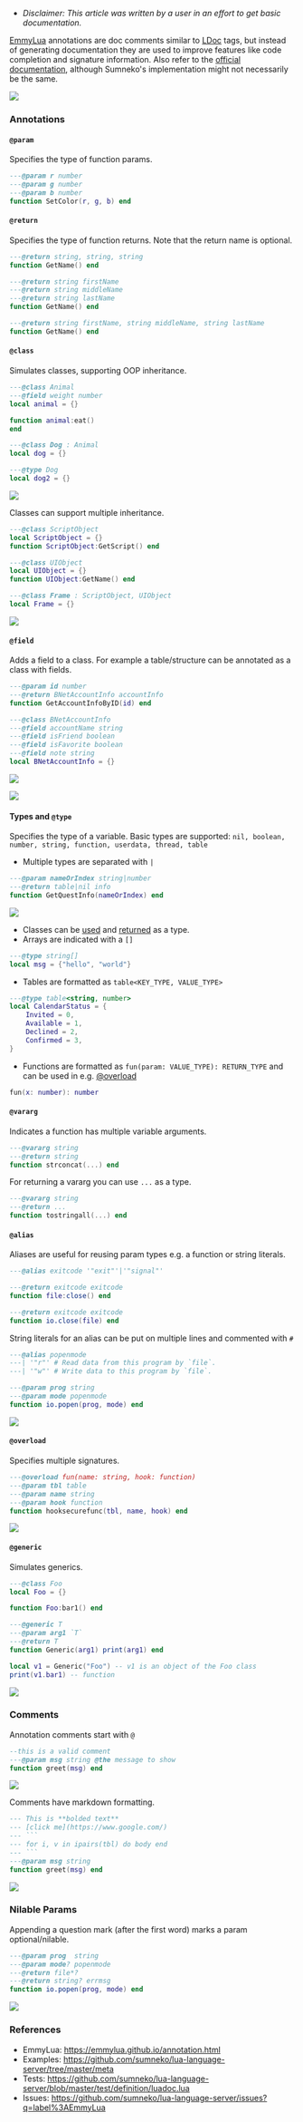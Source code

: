 * _Disclaimer: This article was written by a user in an effort to get basic documentation._

[EmmyLua](https://github.com/EmmyLua) annotations are doc comments similar to [LDoc](https://stevedonovan.github.io/ldoc/manual/doc.md.html) tags, but instead of generating documentation they are used to improve features like code completion and signature information. Also refer to the [official documentation](https://emmylua.github.io/annotation.html), although Sumneko's implementation might not necessarily be the same.

![](https://user-images.githubusercontent.com/1073877/111884243-a337c780-89c0-11eb-856e-b6c3b1042810.gif)

### Annotations
#### `@param`
Specifies the type of function params.
```lua
---@param r number
---@param g number
---@param b number
function SetColor(r, g, b) end
```

#### `@return`
Specifies the type of function returns. Note that the return name is optional.
```lua
---@return string, string, string 
function GetName() end
```
```lua
---@return string firstName
---@return string middleName
---@return string lastName
function GetName() end
```
```lua
---@return string firstName, string middleName, string lastName
function GetName() end
```

#### `@class`
Simulates classes, supporting OOP inheritance.
```lua
---@class Animal
---@field weight number
local animal = {}

function animal:eat()
end

---@class Dog : Animal
local dog = {}

---@type Dog
local dog2 = {}
```
![](https://user-images.githubusercontent.com/1073877/111887515-d6388600-89d5-11eb-9b16-329b3618e339.png)

Classes can support multiple inheritance.
```lua
---@class ScriptObject
local ScriptObject = {}
function ScriptObject:GetScript() end

---@class UIObject
local UIObject = {}
function UIObject:GetName() end

---@class Frame : ScriptObject, UIObject
local Frame = {}
```
![](https://user-images.githubusercontent.com/1073877/111890328-bced0500-89e8-11eb-9129-81e220e8428f.png)

#### `@field`
Adds a field to a class. For example a table/structure can be annotated as a class with fields.
```lua
---@param id number
---@return BNetAccountInfo accountInfo
function GetAccountInfoByID(id) end

---@class BNetAccountInfo
---@field accountName string
---@field isFriend boolean
---@field isFavorite boolean
---@field note string
local BNetAccountInfo = {}
```
![](https://user-images.githubusercontent.com/1073877/111985625-1fd7bc80-8b0d-11eb-86d7-a0fd809c2ed4.png)

![](https://user-images.githubusercontent.com/1073877/111985500-f585ff00-8b0c-11eb-9987-3a8bc78a7e76.png)

#### Types and `@type`
Specifies the type of a variable. Basic types are supported: `nil, boolean, number, string, function, userdata, thread, table`
* Multiple types are separated with `|`
```lua
---@param nameOrIndex string|number
---@return table|nil info
function GetQuestInfo(nameOrIndex) end
```
![](https://user-images.githubusercontent.com/1073877/111910355-5526d080-8a61-11eb-9c6e-26a30604258e.png)

* Classes can be [used](EmmyLua-Annotations#class) and [returned](EmmyLua-Annotations#field) as a type.
* Arrays are indicated with a `[]`
```lua
---@type string[]
local msg = {"hello", "world"}
```

* Tables are formatted as `table<KEY_TYPE, VALUE_TYPE>`
```lua
---@type table<string, number>
local CalendarStatus = {
	Invited = 0,
	Available = 1,
	Declined = 2,
	Confirmed = 3,
}
```

* Functions are formatted as `fun(param: VALUE_TYPE): RETURN_TYPE` and can be used in e.g. [@overload](EmmyLua-Annotations#overload)
```lua
fun(x: number): number
```

#### `@vararg`
Indicates a function has multiple variable arguments.
```lua
---@vararg string
---@return string
function strconcat(...) end
```
For returning a vararg you can use `...` as a type.
```lua
---@vararg string
---@return ...
function tostringall(...) end
```

#### `@alias`
Aliases are useful for reusing param types e.g. a function or string literals.
```lua
---@alias exitcode '"exit"'|'"signal"'

---@return exitcode exitcode
function file:close() end

---@return exitcode exitcode
function io.close(file) end
```

String literals for an alias can be put on multiple lines and commented with `#`
```lua
---@alias popenmode
---| '"r"' # Read data from this program by `file`.
---| '"w"' # Write data to this program by `file`.

---@param prog string
---@param mode popenmode
function io.popen(prog, mode) end
```
![](https://user-images.githubusercontent.com/1073877/111887908-7b545e00-89d8-11eb-8e62-c6902d58e292.png)

#### `@overload`
Specifies multiple signatures.
```lua
---@overload fun(name: string, hook: function)
---@param tbl table
---@param name string
---@param hook function
function hooksecurefunc(tbl, name, hook) end
```
![](https://user-images.githubusercontent.com/1073877/111889021-0128d700-89e2-11eb-9091-01b991b017af.png)

#### `@generic`
Simulates generics.
```lua
---@class Foo
local Foo = {}

function Foo:bar1() end

---@generic T
---@param arg1 `T`
---@return T
function Generic(arg1) print(arg1) end

local v1 = Generic("Foo") -- v1 is an object of the Foo class
print(v1.bar1) -- function
```
![](https://user-images.githubusercontent.com/1073877/112006145-bc0cbe00-8b23-11eb-8b59-ffe4cc4c6904.png)

### Comments
Annotation comments start with `@`
```lua
--this is a valid comment
---@param msg string @the message to show
function greet(msg) end
```
![](https://user-images.githubusercontent.com/1073877/111888658-d25d3180-89de-11eb-9e05-10bc61627f2a.png)

Comments have markdown formatting.
```lua
--- This is **bolded text**
--- [click me](https://www.google.com/)
--- ```
--- for i, v in ipairs(tbl) do body end
--- ```
---@param msg string
function greet(msg) end
```
![](https://user-images.githubusercontent.com/1073877/111888172-64af0680-89da-11eb-9c49-26a69642d74b.png)

### Nilable Params
Appending a question mark (after the first word) marks a param optional/nilable.
```lua
---@param prog  string
---@param mode? popenmode
---@return file*?
---@return string? errmsg
function io.popen(prog, mode) end
```
![](https://user-images.githubusercontent.com/1073877/111886711-139a1500-89d0-11eb-9c90-f3f8007ef750.png)

### References
* EmmyLua: https://emmylua.github.io/annotation.html
* Examples: https://github.com/sumneko/lua-language-server/tree/master/meta
* Tests: https://github.com/sumneko/lua-language-server/blob/master/test/definition/luadoc.lua
* Issues: https://github.com/sumneko/lua-language-server/issues?q=label%3AEmmyLua